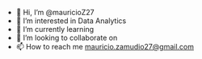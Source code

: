 - 👋 Hi, I’m @mauricioZ27
- 👀 I’m interested in Data Analytics
- 🌱 I’m currently learning 
- 💞️ I’m looking to collaborate on 
- 📫 How to reach me mauricio.zamudio27@gmail.com

<!---
mauricioZ27/mauricioZ27 is a ✨ special ✨ repository because its `README.md` (this file) appears on your GitHub profile.
You can click the Preview link to take a look at your changes.
--->
